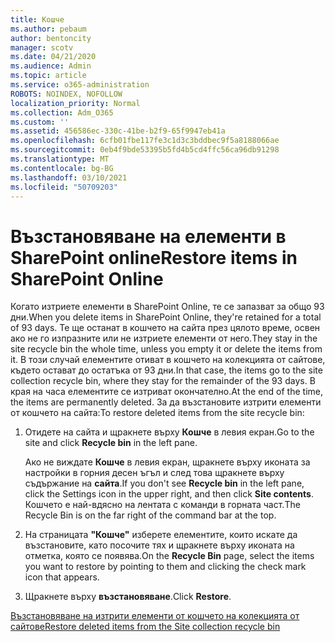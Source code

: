 ```yaml
---
title: Кошче
ms.author: pebaum
author: bentoncity
manager: scotv
ms.date: 04/21/2020
ms.audience: Admin
ms.topic: article
ms.service: o365-administration
ROBOTS: NOINDEX, NOFOLLOW
localization_priority: Normal
ms.collection: Adm_O365
ms.custom: ''
ms.assetid: 456586ec-330c-41be-b2f9-65f9947eb41a
ms.openlocfilehash: 6cfb01fbe117fe3c1d3c3bddbec9f5a8188066ae
ms.sourcegitcommit: 0eb4f9bde53395b5fd4b5cd4ffc56ca96db91298
ms.translationtype: MT
ms.contentlocale: bg-BG
ms.lasthandoff: 03/10/2021
ms.locfileid: "50709203"
---
```

# <a name="restore-items-in-sharepoint-online"></a><span data-ttu-id="f4a1e-102">Възстановяване на елементи в SharePoint online</span><span class="sxs-lookup"><span data-stu-id="f4a1e-102">Restore items in SharePoint Online</span></span>

<span data-ttu-id="f4a1e-103">Когато изтриете елементи в SharePoint Online, те се запазват за общо 93 дни.</span><span class="sxs-lookup"><span data-stu-id="f4a1e-103">When you delete items in SharePoint Online, they're retained for a total of 93 days.</span></span> <span data-ttu-id="f4a1e-104">Те ще останат в кошчето на сайта през цялото време, освен ако не го изпразните или не изтриете елементи от него.</span><span class="sxs-lookup"><span data-stu-id="f4a1e-104">They stay in the site recycle bin the whole time, unless you empty it or delete the items from it.</span></span> <span data-ttu-id="f4a1e-105">В този случай елементите отиват в кошчето на колекцията от сайтове, където остават до остатъка от 93 дни.</span><span class="sxs-lookup"><span data-stu-id="f4a1e-105">In that case, the items go to the site collection recycle bin, where they stay for the remainder of the 93 days.</span></span> <span data-ttu-id="f4a1e-106">В края на часа елементите се изтриват окончателно.</span><span class="sxs-lookup"><span data-stu-id="f4a1e-106">At the end of the time, the items are permanently deleted.</span></span> <span data-ttu-id="f4a1e-107">За да възстановите изтрити елементи от кошчето на сайта:</span><span class="sxs-lookup"><span data-stu-id="f4a1e-107">To restore deleted items from the site recycle bin:</span></span>
  
1. <span data-ttu-id="f4a1e-108">Отидете на сайта и щракнете върху **Кошче** в левия екран.</span><span class="sxs-lookup"><span data-stu-id="f4a1e-108">Go to the site and click **Recycle bin** in the left pane.</span></span> 
    
    <span data-ttu-id="f4a1e-109">Ако не виждате **Кошче** в левия екран, щракнете върху иконата за настройки в горния десен ъгъл и след това щракнете върху съдържание на **сайта**.</span><span class="sxs-lookup"><span data-stu-id="f4a1e-109">If you don't see **Recycle bin** in the left pane, click the Settings icon in the upper right, and then click **Site contents**.</span></span> <span data-ttu-id="f4a1e-110">Кошчето е най-вдясно на лентата с команди в горната част.</span><span class="sxs-lookup"><span data-stu-id="f4a1e-110">The Recycle Bin is on the far right of the command bar at the top.</span></span>
    
2. <span data-ttu-id="f4a1e-111">На страницата **"Кошче"** изберете елементите, които искате да възстановите, като посочите тях и щракнете върху иконата на отметка, която се появява.</span><span class="sxs-lookup"><span data-stu-id="f4a1e-111">On the **Recycle Bin** page, select the items you want to restore by pointing to them and clicking the check mark icon that appears.</span></span> 
    
3. <span data-ttu-id="f4a1e-112">Щракнете върху **възстановяване**.</span><span class="sxs-lookup"><span data-stu-id="f4a1e-112">Click **Restore**.</span></span>
    
[<span data-ttu-id="f4a1e-113">Възстановяване на изтрити елементи от кошчето на колекцията от сайтове</span><span class="sxs-lookup"><span data-stu-id="f4a1e-113">Restore deleted items from the Site collection recycle bin</span></span>](https://support.microsoft.com/office/restore-items-in-the-recycle-bin-that-were-deleted-from-sharepoint-or-teams-6df466b6-55f2-4898-8d6e-c0dff851a0be)
  

